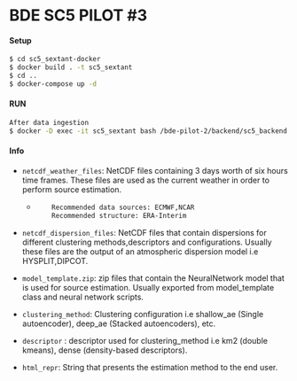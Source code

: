 # BDE SC5 PILOT #3

#### Setup
```sh
$ cd sc5_sextant-docker
$ docker build . -t sc5_sextant
$ cd ..
$ docker-compose up -d
```

#### RUN
```sh
After data ingestion
$ docker -D exec -it sc5_sextant bash /bde-pilot-2/backend/sc5_backend.sh
```

#### Info
- ```netcdf_weather_files```: NetCDF files containing 3 days worth of six hours time frames. These files are used as the current weather in order to perform source estimation.
  - ```sh
        Recommended data sources: ECMWF,NCAR
        Recommended structure: ERA-Interim
    ```
- ```netcdf_dispersion_files```: NetCDF files that contain dispersions for different clustering methods,descriptors and configurations. Usually these files are the output of an atmospheric dispersion model i.e HYSPLIT,DIPCOT.

- ```model_template.zip```: zip files that contain the NeuralNetwork model that is used for source estimation. Usually exported from model_template class and neural network scripts.

- ```clustering_method```: Clustering configuration i.e shallow_ae (Single autoencoder), deep_ae (Stacked autoencoders), etc.

- ```descriptor``` : descriptor used for clustering_method i.e km2 (double kmeans), dense (density-based descriptors).

- ```html_repr```: String that presents the estimation method to the end user.
